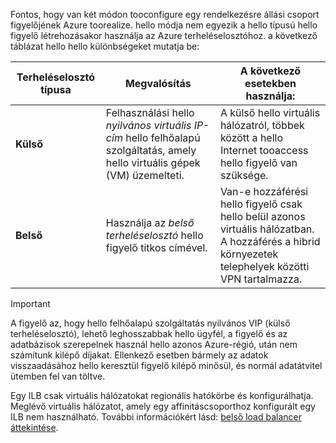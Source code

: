 Fontos, hogy van két módon tooconfigure egy rendelkezésre állási csoport figyelőjének Azure toorealize. hello módja nem egyezik a hello típusú hello figyelő létrehozásakor használja az Azure terheléselosztóhoz. a következő táblázat hello hello különbségeket mutatja be:

| Terheléselosztó típusa | Megvalósítás | A következő esetekben használja: |
| --- | --- | --- |
| **Külső** |Felhasználási hello *nyilvános virtuális IP-cím* hello felhőalapú szolgáltatás, amely hello virtuális gépek (VM) üzemelteti. |A külső hello virtuális hálózatról, többek között a hello Internet tooaccess hello figyelő van szüksége. |
| **Belső** |Használja az *belső terheléselosztó* hello figyelő titkos címével. |Van-e hozzáférési hello figyelő csak hello belül azonos virtuális hálózatban. A hozzáférés a hibrid környezetek telephelyek közötti VPN tartalmazza. |

> [!IMPORTANT]
> A figyelő az, hogy hello felhőalapú szolgáltatás nyilvános VIP (külső terheléselosztó), lehető leghosszabbak hello ügyfél, a figyelő és az adatbázisok szerepelnek használ hello azonos Azure-régió, után nem számítunk kilépő díjakat. Ellenkező esetben bármely az adatok visszaadásához hello keresztül figyelő kilépő minősül, és normál adatátvitel ütemben fel van töltve. 
> 
> 

Egy ILB csak virtuális hálózatokat regionális hatókörbe és konfigurálhatja. Meglévő virtuális hálózatot, amely egy affinitáscsoporthoz konfigurált egy ILB nem használható. További információkért lásd: [belső load balancer áttekintése](../articles/load-balancer/load-balancer-internal-overview.md).

